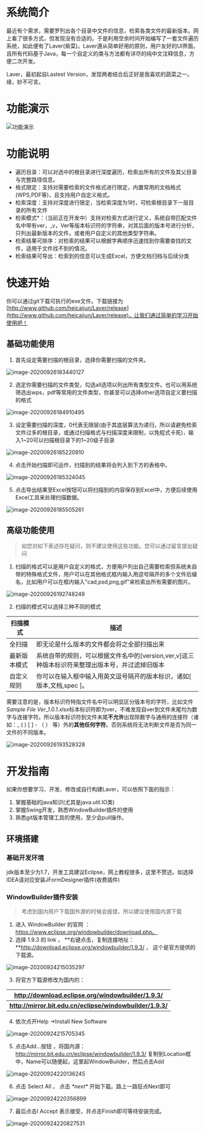 # 系统简介

最近有个需求，需要罗列出各个目录中文件的信息，检索各类文件的最新版本。网上看了很多方式，但发现没有合适的。于是利用空余时间开始编写了一套文件遍历系统，如此便有了Laver(紫菜)。Laver遵从简单好用的原则，用户友好的UI界面。且所有代码基于Java，每一个自定义的类与方法都有详尽的纯中文注释信息，方便二次开发。

Laver，最初起自Lastest Version，发现两者结合后正好是我喜欢的蔬菜之一。缘，妙不可言。

# 功能演示

![功能演示](http://zone.heicaijun.cn/markdown/functions.gif)

# 功能说明

- 遍历目录：可以对选中的根目录进行深度遍历，检索出所有的文件及其父目录与完整路径信息。
- 格式限定：支持对需要检索的文件格式进行限定，内置常用的文档格式(WPS,PDF等)，且支持用户自定义格式。
- 检索深度：支持对深度进行限定，当检索深度为1时，可检索根目录下一层目录的所有文件
- 检索模式*：（当前正在开发中）支持对检索方式进行定义，系统自带匹配文件名中带有ver，_v，Ver等版本标识符的字符串，对其后面的版本号进行分析，只列出最新版本的文件。或者用户自定义的其他类型字符串。
- 检索结果可排序：对检索的结果可以根据字典顺序迅速找到你需要查找的文件，适用于文件找不到的情况。
- 检索结果可导出：检索到的信息可以生成Excel，方便文档归档与后续分类

# 快速开始

你可以通过git下载可执行的exe文件。下载链接为[http://www.github.com/heicaijun/Laver/release](http://www.github.com/heicaijun/Laver/release)，让我们通过简单的学习开始使用吧！

## 基础功能使用

1. 首先设定需要扫描的根目录，选择你需要扫描的文件夹。

![image-20200926183440127](README.assets/image-20200926183440127.png)

2. 选定你需要扫描的文件类型，勾选all选项以列出所有类型文件。也可以用系统筛选出wps，pdf等常用的文件类型，你甚至可以选择other选项自定义要扫描的格式

![image-20200926184910495](http://zone.heicaijun.cn/markdown/image-20200926184910495.png)

3. 设定需要扫描的深度，0代表无限层(由于其底层算法为递归，所以请避免检索文件过多的根目录，或通过扫描格式与扫描深度来限制，以免程式卡死)，输入1~20可以扫描根目录下的1~20级子目录

![image-20200926185220910](http://zone.heicaijun.cn/markdown/image-20200926185220910.png)

4. 点击开始扫描即可运作，扫描到的结果将会列入到下方的表格中。

![image-20200926185324045](http://zone.heicaijun.cn/markdown/image-20200926185324045.png)

5. 点击导出结果至Excel按钮可以将扫描到的内容保存到Excel中，方便后续使用Excel工具来处理扫描数据。

![image-20200926185505261](http://zone.heicaijun.cn/markdown/image-20200926185505261.png)

## 高级功能使用

> 如您对如下表述存在疑问，则不建议使用这些功能。您可以通过留言提出疑问

1. 扫描的格式可以是用户自定义的格式，方便用户列出自己需要检索但系统未自带的特殊格式文件，用户可以在其他格式框内输入用逗号隔开的多个文件后缀名，比如用户可以在框内输入"cad,psd,png,gif"来检索出所有需要的图片。

![image-20200926192748249](http://zone.heicaijun.cn/markdown/image-20200926192748249.png)

2. 扫描的模式可以选择三种不同的模式

| 扫描模式     | 描述                                                         |
| ------------ | ------------------------------------------------------------ |
| 全扫描       | 即无论是什么版本的文件都会将之全部扫描出来                   |
| 最新版本模式 | 系统自带的规则，可以根据文件名中的[version,ver,v]这三种版本标识符来整理出版本号，并过滤掉旧版本 |
| 自定义规则   | 你可以在输入框中输入用英文逗号隔开的版本标识，诸如[ 版本,文档,spec ]。 |

需要注意的是，版本标识符特指文件名中可以明显区分版本号的字符，比如文件*Sample File Ver_1.0.1.xlsx*标本标识符即为ver，不难发现自ver到文件末尾均为数字与连接字符。所以版本标识符到文件末尾**不允许**出现除数字与通用的连接符（诸如：_ ( ) [ ] - （ ） 等）外的**其他任何字符**。否则系统将无法判断文件是否为同一文件的不同版本。

![image-20200926193528328](http://zone.heicaijun.cn/markdown/image-20200926193528328.png)

# 开发指南

如果你想要学习、开发、修改或自行构建Laver，可以依照下面的指示：

1. 掌握基础的java知识(尤其是java.util.IO类)
2. 掌握Swing开发，熟悉WindowBuilder插件的使用
3. 熟悉git版本管理工具的使用，至少会pull操作。

## 环境搭建

### 基础开发环境

jdk版本至少为1.7，开发工具建议Eclipse，网上教程很多，这里不赘述。如选择IDEA请对应安装JFormDesigner插件(收费插件)

### WindowBuilder插件安装

> 考虑到国内用户下载国外源的时候会报错，所以建议使用国内源下载

1. 进入 WindowBuilder 的官网 ： https://www.eclipse.org/windowbuilder/download.php。
2. 选择 1.9.3 的 link ， **右键点击，复制连接地址：**http://download.eclipse.org/windowbuilder/1.9.3/ ， 这个是官方提供的下载源。

![image-20200924215035297](http://zone.heicaijun.cn/markdown/image-20200924215035297.png)

3. 将官方下载源修改为国内的：

| http://download.eclipse.org/windowbuilder/1.9.3/      |
| --------------------------------------------------------- |
| **http://mirror.bit.edu.cn/eclipse/windowbuilder/1.9.3/** |

4. 依次点开Help ->Install New Software

![image-20200924215705345](http://zone.heicaijun.cn/markdown/image-20200924215705345.png)

5. 点击Add...按钮 ，将国内源：http://mirror.bit.edu.cn/eclipse/windowbuilder/1.9.3/ 复制到Location框中，Name可以随便起，这里起WindowBuilder，然后点击Add

![image-20200924220136245](http://zone.heicaijun.cn/markdown/image-20200924220136245.png)

6. 点击 Select All ， 点击 *\*next\** 开始下载。路上一路狂点Next即可

![image-20200924220356899](http://zone.heicaijun.cn/markdown/image-20200924220356899.png)

7. 最后点击I Accept 表示接受，并点击Finish即可等待安装完成。

![image-20200924220827531](http://zone.heicaijun.cn/markdown/image-20200924220827531.png)

